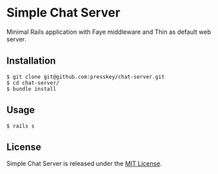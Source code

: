 # Simple Chat Server

Minimal Rails application with Faye middleware and Thin as default web server.

## Installation
```
$ git clone git@github.com:presskey/chat-server.git
$ cd chat-server/
$ bundle install
```

## Usage
```
$ rails s
```

## License
Simple Chat Server is released under the [MIT License](http://www.opensource.org/licenses/MIT).
